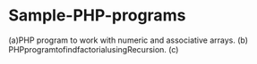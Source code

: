 # Sample-PHP-programs
(a)PHP program to work with numeric and associative arrays.
(b) PHPprogramtofindfactorialusingRecursion.
(c)
